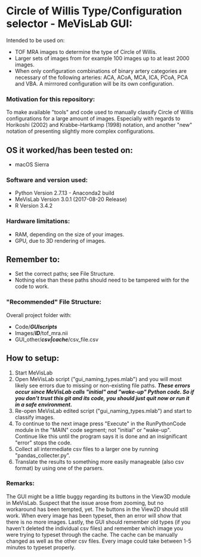 # Circle of Willis Type/Configuration selector - MeVisLab GUI:

Intended to be used on:
- TOF MRA images to determine the type of Circle of Willis.
- Larger sets of images from for example 100 images up to at least 2000 images.
- When only configuration combinations of binary artery categories are necessary of the following arteries: ACA, ACoA, MCA, ICA, PCoA, PCA and VBA. A mirrrored configuration will be its own configuration.

### Motivation for this repository:
To make available "tools" and code used to manually classify Circle of Willis configurations for a large amount of images. Especially with regards to Horikoshi (2002) and Krabbe-Hartkamp (1998) notation, and another "new" notation of presenting slightly more complex configurations.

## OS it worked/has been tested on:
- macOS Sierra

### Software and version used:
- Python Version 2.7.13 - Anaconda2 build
- MeVisLab Version 3.0.1 (2017-08-20 Release)
- R Version 3.4.2

### Hardware limitations:
- RAM, depending on the size of your images.
- GPU, due to 3D rendering of images.

## Remember to:
- Set the correct paths; see File Structure.
- Nothing else than these paths should need to be tampered with for the code to work.

### "Recommended" File Structure:
Overall project folder with:
- Code/***GUIscripts***
- Images/***ID***/tof_mra.nii
- GUI_other/***csv|cache***/csv_file.csv

## How to setup:
1. Start MeVisLab
2. Open MeVisLab script ("gui_naming_types.mlab") and you will most likely see errors due to missing or non-existing file paths. ***These errors occur since MeVisLab calls "initial" and "wake-up" Python code. So if you don't trust this git and its code, you should just quit now or run it in a safe environment.***
3. Re-open MeVisLab edited script ("gui_naming_types.mlab") and start to classify images. 
4. To continue to the next image press "Execute" in the RunPythonCode module in the "MAIN" code segment; not "initial" or "wake-up". Continue like this until the program says it is done and an insignificant "error" stops the code.
5. Collect all intermediate csv files to a larger one by running "pandas_collecter.py".
6. Translate the results to something more easily manageable (also csv format) by using one of the parsers.

### Remarks:
The GUI might be a little buggy regarding its buttons in the View3D module in MeVisLab. Suspect that the issue arose from zooming, but no workaround has been tempted, yet. The buttons in the View2D should still work. When every image has been typeset, then an error will show that there is no more images. Lastly, the GUI should remember old types (if you haven't deleted the individual csv files) and remember which image you were trying to typeset through the cache. The cache can be manually changed as well as the other csv files. Every image could take between 1-5 minutes to typeset properly.
